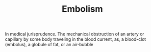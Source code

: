 ---
title: Embolism
letter: E
permalink: "/definitions/bld-embolism.html"
body: In medical jurisprudence. The mechanical obstruction of an artery or capillary
  by some body traveling in the blood current, as, a blood-clot (embolus), a globule
  of fat, or an air-bubble
published_at: '2018-07-07'
source: Black's Law Dictionary 2nd Ed (1910)
layout: post
---